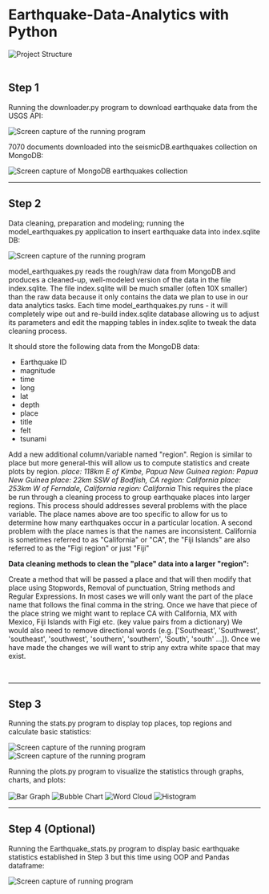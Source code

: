 # Earthquake-Data-Analytics with Python

<img alt = "Project Structure" src = "./Images/PythonProject.PNG" align = "center" />

<br>
<br>

<h2>Step 1</h2>
<p>Running the downloader.py program to download earthquake data from the USGS API:</p>
<img alt = "Screen capture of the running program" src = "./Images/downloader_run.png" align = "center">

<p>7070 documents downloaded into the seismicDB.earthquakes collection on MongoDB:</p>
<img alt = "Screen capture of MongoDB earthquakes collection" src = "./Images/downloader_mongodb.png" align = "center">

<br>
<hr>
<h2>Step 2</h2>
<p>Data cleaning, preparation and modeling; running the model_earthquakes.py application to insert earthquake data into index.sqlite DB:</p>
<img alt = "Screen capture of the running program" src = "./Images/datacleaning.png" align = "center">
<br />

<p>model_earthquakes.py reads the rough/raw data from MongoDB and produces a cleaned-up, well-modeled version of the data in the file index.sqlite.
The file index.sqlite will be much smaller (often 10X smaller) than the raw data because it only contains the data we plan to use in our data analytics tasks.
Each time model_earthquakes.py runs - it will completely wipe out and re-build index.sqlite database allowing us to adjust its parameters and edit the mapping tables in index.sqlite to tweak the data cleaning process.</p>

<p>It should store the following data from the MongoDB data:
  <ul>
    <li>Earthquake ID</li>
    <li>magnitude</li>
    <li>time</li>
    <li>long</li>
    <li>lat</li>
    <li>depth</li>
    <li>place</li>
    <li>title</li>
    <li>felt</li>
    <li>tsunami</li>
    </ul>
Add a new additional column/variable named "region". Region is similar to place but more general-this will allow us to compute statistics and create plots by region. 
<i>place: 118km E of Kimbe, Papua New Guinea
region: Papua New Guinea</i>
<i>place: 22km SSW of Bodfish, CA 
region: California</i>
<i>place: 253km W of Ferndale, California
region: California</i>
This requires the place be run through a cleaning process to group earthquake places into larger regions. This process should addresses several problems with the place variable.
The place names above are too specific to allow for us to determine how many earthquakes occur in a particular location.
A second problem with the place names is that the names are inconsistent. California is sometimes referred to as "California" or "CA", the "Fiji Islands" are also referred to as the "Figi region" or just "Fiji"</p>
<p><b>Data cleaning methods to clean the "place" data into a larger "region":</b></p>
<p>Create a method that will be passed a place and that will then modify that place using Stopwords, Removal of punctuation, String methods and Regular Expressions.
In most cases we will only want the part of the place name that follows the final comma in the string.
Once we have that piece of the place string we might want to replace CA with California, MX with Mexico, Fiji Islands with Figi etc. (key value pairs from a dictionary)
We would also need to remove directional words (e.g. ['Southeast', 'Southwest', 'southeast', 'southwest', 'southern', 'southern', 'South', 'south'  ...]).
Once we have made the changes we will want to strip any extra white space that may exist.</p>


<br>
<hr>
<h2>Step 3</h2>
<p>Running the stats.py program to display top places, top regions and calculate basic statistics:</p>
<img alt = "Screen capture of the running program" src = "./Images/statistics.png" align = "center">
<img alt = "Screen capture of the running program" src = "./Images/statistics2.png" align = "center">

<br>
<p>Running the plots.py program to visualize the statistics through graphs, charts, and plots:</p>
<img alt = "Bar Graph" src = "./Visualization/bargraph_A5.png" align = "center">
<img alt = "Bubble Chart" src = "./Visualization/bubblechart_A5.png" align = "center">
<img alt = "Word Cloud" src = "./Visualization/wordcloud_A5.png" align = "center">
<img alt = "Histogram" src = "./Visualization/histogram_A5.png" align = "center">

<br>
<hr>

<h2>Step 4 (Optional)</h2>
<p>Running the Earthquake_stats.py program to display basic earthquake statistics established in Step 3 but this time using OOP and Pandas dataframe:</p>
<img alt = "Screen capture of running program" src = "./Images/oop_pandas.png" align = "center">






